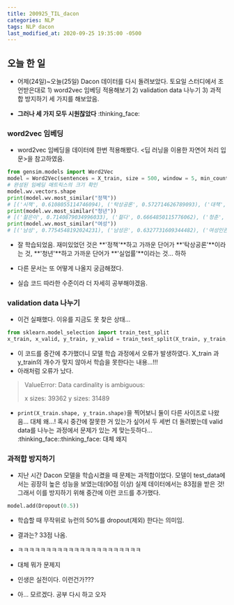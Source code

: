 ```yaml
---
title: 200925_TIL_dacon
categories: NLP
tags: NLP dacon
last_modified_at: 2020-09-25 19:35:00 -0500
---
```


## 오늘 한 일

* 어제(24일)~오늘(25일) Dacon 데이터를 다시 돌려보았다. 토요일 스터디에서 조언받은대로 1) word2vec 임베딩 적용해보기 2) validation data 나누기 3) 과적합 방지하기 세 가지를 해보았음. 

* **그러나 세 가지 모두 시원찮았다** :thinking_face:

### word2vec 임베딩

* word2vec 임베딩을 데이터에 한번 적용해봤다. <딥 러닝을 이용한 자연어 처리 입문>을 참고하였음.

```python
from gensim.models import Word2Vec
model = Word2Vec(sentences = X_train, size = 500, window = 5, min_count = 5, workers = 4, sg = 0)
# 완성된 임베딩 매트릭스의 크기 확인
model.wv.vectors.shape
print(model.wv.most_similar("정책"))
# [('시책', 0.6108055114746094), ('탁상공론', 0.572714626789093), ('대책', 0.5559360980987549), ('대안', 0.534482479095459), ('방향', 0.5309896469116211), ('장려', 0.5279293656349182), ('제도', 0.5028440356254578), ('방침', 0.5023252964019775),
print(model.wv.most_similar("청년"))
# [('젊은이', 0.7140879034996033), ('젊다', 0.6664850115776062), ('청춘', 0.6436769962310791), ('실업률', 0.609180212020874), ('대학생', 0.5673409104347229)
print(model.wv.most_similar("여성"))
# [('남성', 0.7754548192024231), ('남성은', 0.6327731609344482), ('여성인권', 0.5603541731834412), ('남녀평등', 0.5527241230010986), ('역차별', 0.5448805093765259)
```


* 잘 학습되었음. 재미있었던 것은 **'정책'**하고 가까운 단어가 **'탁상공론'**이라는 것, **'청년'**하고 가까운 단어가 **'실업률'**이라는 것... 하하

* 다른 문서는 또 어떻게 나올지 궁금해졌다.

* 실습 코드 따라한 수준이라 더 자세히 공부해야겠음.

### validation data 나누기

* 이건 실패했다. 이유를 지금도 못 찾은 상태...

```python
from sklearn.model_selection import train_test_split
x_train, x_valid, y_train, y_valid = train_test_split(X_train, y_train, test_size=0.2, random_state=42, stratify=y_train)
```

* 이 코드를 중간에 추가했더니 모델 학습 과정에서 오류가 발생하였다. X_train 과 y_train의 개수가 맞지 않아서 학습을 못한다는 내용...!!!
* 아래처럼 오류가 났다.

> ValueError: Data cardinality is ambiguous: 
>
> x sizes: 39362  y sizes: 31489

* `print(X_train.shape, y_train.shape)`을 찍어보니 둘이 다른 사이즈로 나왔음... 대체 왜...! 혹시 중간에 잘못한 거 있는가 싶어서 두 세번 더 돌려봤는데 valid data를 나누는 과정에서 문제가 있는 게 맞는듯하다... :thinking_face::thinking_face: 대체 왜지

### 과적합 방지하기

* 지난 시간 Dacon 모델을 학습시켰을 때 문제는 과적합이었다. 모델이 test_data에서는 굉장히 높은 성능을 보였는데(90점 이상) 실제 데이터에서는 83점을 받은 것! 그래서 이를 방지하기 위해 중간에 이런 코드를 추가했다.

```python
model.add(Dropout(0.5))
```

* 학습할 때 무작위로 뉴런의 50%를 dropout(제외) 한다는 의미임.

* 결과는? 33점 나옴. 
* ㅋㅋㅋㅋㅋㅋㅋㅋㅋㅋㅋㅋㅋㅋㅋㅋㅋㅋㅋㅋㅋㅋ

* 대체 뭐가 문제지
* 인생은 실전이다. 이런건가???

* 아... 모르겠다. 공부 다시 하고 오자

